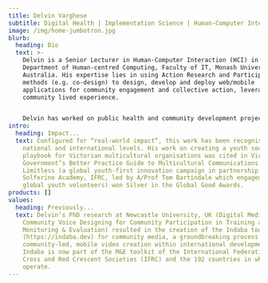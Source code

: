 ```yaml
---
title: Delvin Varghese
subtitle: Digital Health | Implementation Science | Human-Computer Interaction
image: /img/home-jumbotron.jpg
blurb:
  heading: Bio
  text: >-
    Delvin is a Senior Lecturer in Human-Computer Interaction (HCI) in the
    Department of Human-centred Computing, Faculty of IT, Monash University,
    Australia. His expertise lies in using Action Research and Participatory
    methods (e.g. co-design) to design, develop and deploy web/mobile
    applications for community engagement and collective action, leveraging
    community lived experience. 


    Delvin has worked on public health and community development projects with government bodies, e.g., the Department of Families, Fairness & Housing (DFFH Victoria), international not-for-profits (IFRC, Oxfam, Caritas) and local multicultural community organisations in Victoria, Australia. He has conducted fieldwork and worked on projects in countries across Asia, Africa, South America, Europe and Australia.
intro:
  heading: Impact...
  text: Configured for “real-world impact”, this work has been recognised at both
    national and international levels. His work on creating a youth social media
    playbook for Victorian multicultural organisations was cited in Victorian
    Government’s Better Practice Guide to Multicultural Communications.
    Limitless (a global youth-first innovation campaign in partnership with
    Solferino Academy, IFRC, led by A/Prof Tom Bartindale which engaged 8000+
    global youth volunteers) won Silver in the Global Good Awards.
products: []
values:
  heading: Previously...
  text: Delvin’s PhD research at Newcastle University, UK (Digital Media &
    Community Voice Designing for Community Participation in Training and
    Monitoring & Evaluation) resulted in the creation of the Indaba toolkit
    (https://indaba.dev) for community media, a groundbreaking process for
    community-led, mobile video creation within international development work.
    Indaba is now part of the M&E toolkit of the International Federation of Red
    Cross and Red Crescent Societies (IFRC) and the 192 countries in which they
    operate.
---
```

